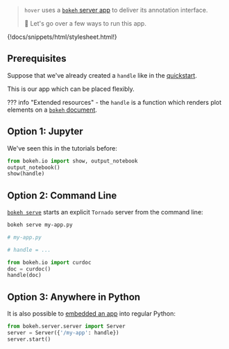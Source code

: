 > `hover` uses a [`bokeh` server app](https://docs.bokeh.org/en/latest/docs/user_guide/server.html) to deliver its annotation interface.
>
> :rocket: Let's go over a few ways to run this app.

{!docs/snippets/html/stylesheet.html!}

## **Prerequisites**

Suppose that we've already created a `handle` like in the [quickstart](../t0-quickstart/#apply-labels).

This is our app which can be placed flexibly.

??? info "Extended resources"
    -   the `handle` is a function which renders plot elements on a [`bokeh` document](https://docs.bokeh.org/en/latest/docs/reference/document.html).

## **Option 1: Jupyter**

We've seen this in the tutorials before:

```Python
from bokeh.io import show, output_notebook
output_notebook()
show(handle)
```

## **Option 2: Command Line**

[`bokeh serve`](https://docs.bokeh.org/en/latest/docs/user_guide/server.html) starts an explicit `Tornado` server from the command line:

```bash
bokeh serve my-app.py
```

```Python
# my-app.py

# handle = ...

from bokeh.io import curdoc
doc = curdoc()
handle(doc)
```

## **Option 3: Anywhere in Python**

It is also possible to [embedded an app](https://docs.bokeh.org/en/latest/docs/user_guide/server.html#embedding-bokeh-server-as-a-library) into regular Python:

```Python
from bokeh.server.server import Server
server = Server({'/my-app': handle})
server.start()
```
